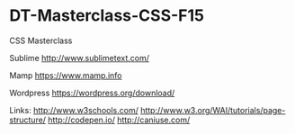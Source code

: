 # DT-Masterclass-CSS-F15
CSS Masterclass

Sublime
http://www.sublimetext.com/

Mamp
https://www.mamp.info

Wordpress
https://wordpress.org/download/


Links:
http://www.w3schools.com/
http://www.w3.org/WAI/tutorials/page-structure/
http://codepen.io/
http://caniuse.com/
